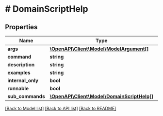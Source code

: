 # # DomainScriptHelp

## Properties

Name | Type | Description | Notes
------------ | ------------- | ------------- | -------------
**args** | [**\OpenAPI\Client\Model\ModelArgument[]**](ModelArgument.md) |  |
**command** | **string** |  |
**description** | **string** |  |
**examples** | **string** |  |
**internal_only** | **bool** |  |
**runnable** | **bool** |  |
**sub_commands** | [**\OpenAPI\Client\Model\DomainScriptHelp[]**](DomainScriptHelp.md) |  |

[[Back to Model list]](../../README.md#models) [[Back to API list]](../../README.md#endpoints) [[Back to README]](../../README.md)
